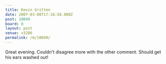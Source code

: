 ```yaml
---
title: Kevin Gritten
date: 2007-03-08T17:16:58.000Z
post: 10049
board: 8
layout: post
venue: v3286
permalink: /m/10049/
---
```

Great evening. Couldn't disagree more with the other comment. Should get his ears washed out!
